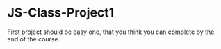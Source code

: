 # JS-Class-Project1
First project should be easy one, that you think you can complete by the end of the course.
